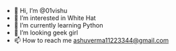 - 👋 Hi, I’m @01vishu
- 👀 I’m interested in White Hat
- 🌱 I’m currently learning Python
- 💞️ I’m looking geek girl
- 📫 How to reach me ashuverma11223344@gmail.com

<!---
01vishu/01vishu is a ✨ special ✨ repository because its `README.md` (this file) appears on your GitHub profile.
You can click the Preview link to take a look at your changes.
--->
